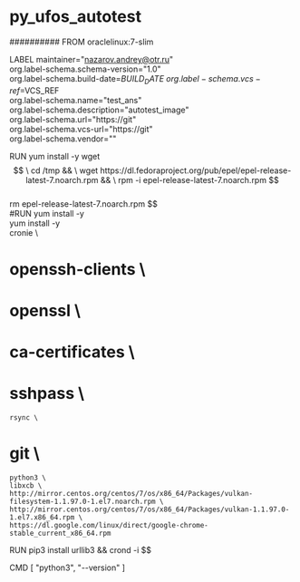 # py_ufos_autotest




##########
FROM oraclelinux:7-slim

LABEL maintainer="nazarov.andrey@otr.ru" \
    org.label-schema.schema-version="1.0" \
    org.label-schema.build-date=$BUILD_DATE \
    org.label-schema.vcs-ref=$VCS_REF \
    org.label-schema.name="test_ans" \
    org.label-schema.description="autotest_image" \
    org.label-schema.url="https://git" \
    org.label-schema.vcs-url="https://git" \
    org.label-schema.vendor=""

RUN yum install -y wget $$ \
    cd /tmp && \ 
    wget https://dl.fedoraproject.org/pub/epel/epel-release-latest-7.noarch.rpm && \
    rpm -i epel-release-latest-7.noarch.rpm $$ \
    rm epel-release-latest-7.noarch.rpm $$ \
#RUN yum install -y \
    yum install -y \
    cronie \
#    openssh-clients \
#    openssl \
#    ca-certificates \
#    sshpass \
    rsync \
#    git \
    python3 \
    libxcb \
    http://mirror.centos.org/centos/7/os/x86_64/Packages/vulkan-filesystem-1.1.97.0-1.el7.noarch.rpm \
    http://mirror.centos.org/centos/7/os/x86_64/Packages/vulkan-1.1.97.0-1.el7.x86_64.rpm \
    https://dl.google.com/linux/direct/google-chrome-stable_current_x86_64.rpm

RUN pip3 install urllib3 && crond -i $$

CMD [ "python3", "--version" ]